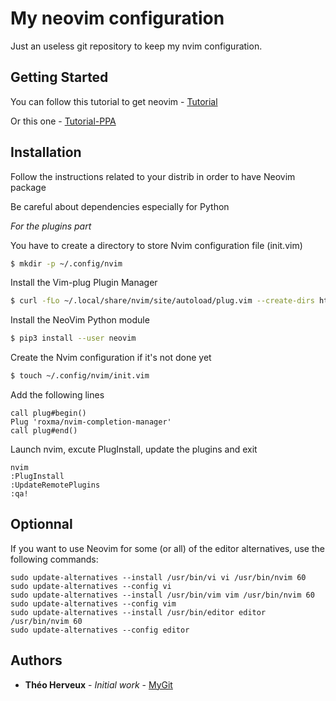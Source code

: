 # My neovim configuration

Just an useless git repository to keep my nvim configuration. 

## Getting Started

You can follow this tutorial to get neovim - [Tutorial](https://www.linode.com/docs/tools-reference/how-to-install-neovim-and-plugins-with-vim-plug)

Or this one - [Tutorial-PPA](https://github.com/neovim/neovim/wiki/Installing-Neovim#install-from-package)

## Installation

Follow the instructions related to your distrib in order to have Neovim package

Be careful about dependencies especially for Python

*For the plugins part*

You have to create a directory to store Nvim configuration file (init.vim)

```bash
$ mkdir -p ~/.config/nvim
```

Install the Vim-plug Plugin Manager

```bash
$ curl -fLo ~/.local/share/nvim/site/autoload/plug.vim --create-dirs https://raw.githubusercontent.com/junegunn/vim-plug/master/plug.vim
```

Install the NeoVim Python module

```bash
$ pip3 install --user neovim
```

Create the Nvim configuration if it's not done yet

```bash
$ touch ~/.config/nvim/init.vim
```

Add the following lines 

	call plug#begin()
	Plug 'roxma/nvim-completion-manager'
	call plug#end()

Launch nvim, excute PlugInstall, update the plugins and exit

	nvim
	:PlugInstall
	:UpdateRemotePlugins
	:qa!

## Optionnal

If you want to use Neovim for some (or all) of the editor alternatives, use the following commands:

	sudo update-alternatives --install /usr/bin/vi vi /usr/bin/nvim 60
	sudo update-alternatives --config vi
	sudo update-alternatives --install /usr/bin/vim vim /usr/bin/nvim 60
	sudo update-alternatives --config vim
	sudo update-alternatives --install /usr/bin/editor editor /usr/bin/nvim 60
	sudo update-alternatives --config editor

## Authors

* **Théo Herveux** - *Initial work* - [MyGit](https://github.com/Hurobaki)
